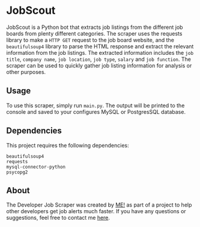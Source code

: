 # JobScout

JobScout is a Python bot that extracts job listings from the different job boards from plenty different categories. 
The scraper uses the requests library to make a `HTTP GET` request to the job board website, and the `beautifulsoup4` library to parse the HTML response and extract the relevant information from the job listings.
The extracted information includes the `job title`, `company name`, `job location`, `job type`, `salary` and `job function`. The scraper can be used to quickly gather job listing information for analysis or other purposes.
## Usage

To use this scraper, simply run `main.py`. 
The output will be printed to the console and saved to your configures MySQL or PostgresSQL database.

## Dependencies

This project requires the following dependencies:

    beautifulsoup4
    requests
    mysql-connector-python
    psycopg2

## About

The Developer Job Scraper was created by [ME!](www.github.com/Freddy10035) as part of a project to help other developers get job alerts much faster. 
If you have any questions or suggestions, feel free to contact me [here](mailto:flaughters@gmail.com).

 
